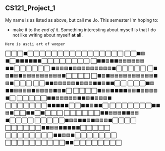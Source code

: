 ## CS121_Project_1

My name is as listed as above, but call me Jo.
This semester I'm hoping to:
- make it to the *end of it*.
Something interesting about myself is that I do not like writing about myself **at all**.

```
Here is ascii art of wooper
```

⬜⬜⬜⬛⬜⬜⬜⬜⬜⬜⬜⬜⬜⬜⬜⬜⬜⬜⬜⬜
⬜⬜⬛🟪⬛⬜⬛⬛⬛⬛⬛⬛⬜⬜⬜⬜⬜⬜⬜⬜
⬜⬛⬛🟪⬛⬛🟦🟦🟦🟦🟦🟦⬛⬛⬜⬜⬜⬜⬜⬜
⬛🟪🟪🟪⬛🟦🟦🟦🟦🟦🟦🟦🟦🟦⬛⬜⬜⬜⬜⬜
⬜⬛🟪⬛🟦⬛🟦🟦🟦🟦🟦🟦🟦🟦🟦⬛⬜⬜⬜⬜
⬜⬛🟪⬛🟦🟦🟦🟦🟦🟦🟦🟦🟦🟦⬛🟪⬛⬜⬜⬜
⬜⬜⬛⬛🟦🟦🟦🟦🟦⬛🟦🟦🟦⬛⬛🟪⬛⬛⬜⬜
⬜⬜⬜⬛🟦⬛⬛🟦🟦🟦🟦⬛🟦🟪🟪🟪⬛🟪⬛⬜
⬜⬜⬜⬜⬛🟦🟦⬛⬛⬛⬛🟦🟦⬛🟪🟪🟪🟪⬛⬜
⬜⬜⬜⬜⬜⬛⬛🟦🟦🟦🟦🟦⬛⬛🟪⬛🟪🟪🟪⬛
⬜⬜⬜⬜⬜⬜⬜⬛⬛⬛⬛⬛⬜⬜⬛⬛🟪⬛⬛⬜
⬜⬜⬜⬜⬜⬜⬜⬛⬛🟦⬛⬜⬜⬛⬛⬜⬛⬜⬜⬜
⬜⬜⬜⬜⬜⬜⬛⬛🟦🟦🟦⬛⬛🟦🟦⬛⬜⬜⬜⬜
⬜⬜⬜⬜⬜⬛🟦🟦⬛⬛🟦⬛🟦🟦🟦⬛⬜⬜⬜⬜
⬜⬜⬜⬜⬜⬜⬛⬛🟦🟦⬛⬛⬛⬛⬛⬜⬜⬜⬜⬜
⬜⬜⬜⬜⬜⬜⬜⬜⬛⬛🟦🟦⬛⬜⬜⬜⬜⬜⬜⬜
⬜⬜⬜⬜⬜⬜⬜⬜⬜⬜⬛⬛⬜⬜⬜⬜⬜⬜⬜⬜

